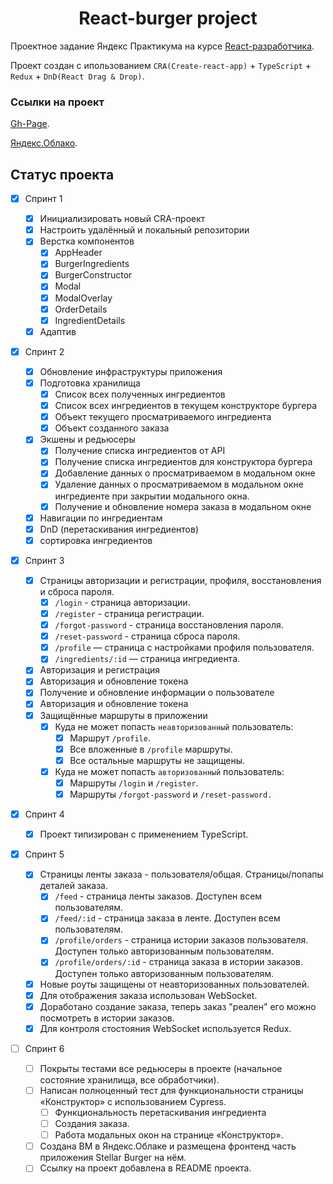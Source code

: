 <h1 align="center">React-burger project</h1>

Проектное задание Яндекс Практикума на курсе [React-разработчика](https://practicum.yandex.ru/react/).

Проект создан с ипользованием `CRA(Create-react-app)` + `TypeScript` + `Redux` + `DnD(React Drag & Drop)`.

### Ссылки на проект

[Gh-Page](./).

[Яндекс.Облако](./).

## Статус проекта

- [x] Спринт 1
  - [x] Инициализировать новый CRA-проект
  - [x] Настроить удалённый и локальный репозитории
  - [x] Верстка компонентов
    - [x] AppHeader
    - [x] BurgerIngredients
    - [x] BurgerConstructor
    - [x] Modal
    - [x] ModalOverlay
    - [x] OrderDetails
    - [x] IngredientDetails
  - [x] Адаптив
- [x] Спринт 2
  - [x] Обновление инфраструктуры приложения
  - [x] Подготовка хранилища
    - [x] Список всех полученных ингредиентов
    - [x] Список всех ингредиентов в текущем конструкторе бургера
    - [x] Объект текущего просматриваемого ингредиента
    - [x] Объект созданного заказа
  - [x] Экшены и редьюсеры
    - [x] Получение списка ингредиентов от API
    - [x] Получение списка ингредиентов для конструктора бургера
    - [x] Добавление данных о просматриваемом в модальном окне
    - [x] Удаление данных о просматриваемом в модальном окне ингредиенте при закрытии модального окна.
    - [x] Получение и обновление номера заказа в модальном окне
  - [x] Навигации по ингредиентам
  - [x] DnD (перетаскивания ингредиентов)
  - [x] сортировка ингредиентов
- [x] Спринт 3

  - [x] Страницы авторизации и регистрации, профиля, восстановления и сброса пароля.
    - [x] `/login` - страница авторизации.
    - [x] `/register` - страница регистрации.
    - [x] `/forgot-password` - страница восстановления пароля.
    - [x] `/reset-password` - страница сброса пароля.
    - [x] `/profile` — страница с настройками профиля пользователя.
    - [x] `/ingredients/:id` — страница ингредиента.
  - [x] Авторизация и регистрация
  - [x] Авторизация и обновление токена
  - [x] Получение и обновление информации о пользователе
  - [x] Авторизация и обновление токена
  - [x] Защищённые маршруты в приложении
    - [x] Куда не может попасть `неавторизованный` пользователь:
      - [x] Маршрут `/profile`.
      - [x] Все вложенные в `/profile` маршруты.
      - [x] Все остальные маршруты не защищены.
    - [x] Куда не может попасть `авторизованный` пользователь:
      - [x] Маршруты `/login` и `/register`.
      - [x] Маршруты `/forgot-password` и `/reset-password.`

- [x] Спринт 4

  - [x] Проект типизирован с применением TypeScript.

- [x] Спринт 5

  - [x] Страницы ленты заказа - пользователя/общая. Страницы/попапы деталей заказа.
    - [x] `/feed` - страница ленты заказов. Доступен всем пользователям.
    - [x] `/feed/:id` - страница заказа в ленте. Доступен всем пользователям.
    - [x] `/profile/orders` - страница истории заказов пользователя. Доступен только авторизованным пользователям.
    - [x] `/profile/orders/:id` - страница заказа в истории заказов. Доступен только авторизованным пользователям.
  - [x] Новые роуты защищены от неавторизованных пользователей.
  - [x] Для отображения заказа использован WebSocket.
  - [x] Доработано создание заказа, теперь заказ "реален" его можно посмотреть в истории заказов.
  - [x] Для контроля стостояния WebSocket используется Redux.

- [ ] Спринт 6
  - [ ] Покрыты тестами все редьюсеры в проекте (начальное состояние хранилища, все обработчики).
  - [ ] Написан полноценный тест для функциональности страницы «Конструктор» с использованием Cypress.
    - [ ] Функциональность перетаскивания ингредиента
    - [ ] Создания заказа.
    - [ ] Работа модальных окон на странице «Конструктор».
  - [ ] Создана ВМ в Яндекс.Облаке и размещена фронтенд часть приложения Stellar Burger на нём.
  - [ ] Ссылку на проект добавлена в README проекта.
